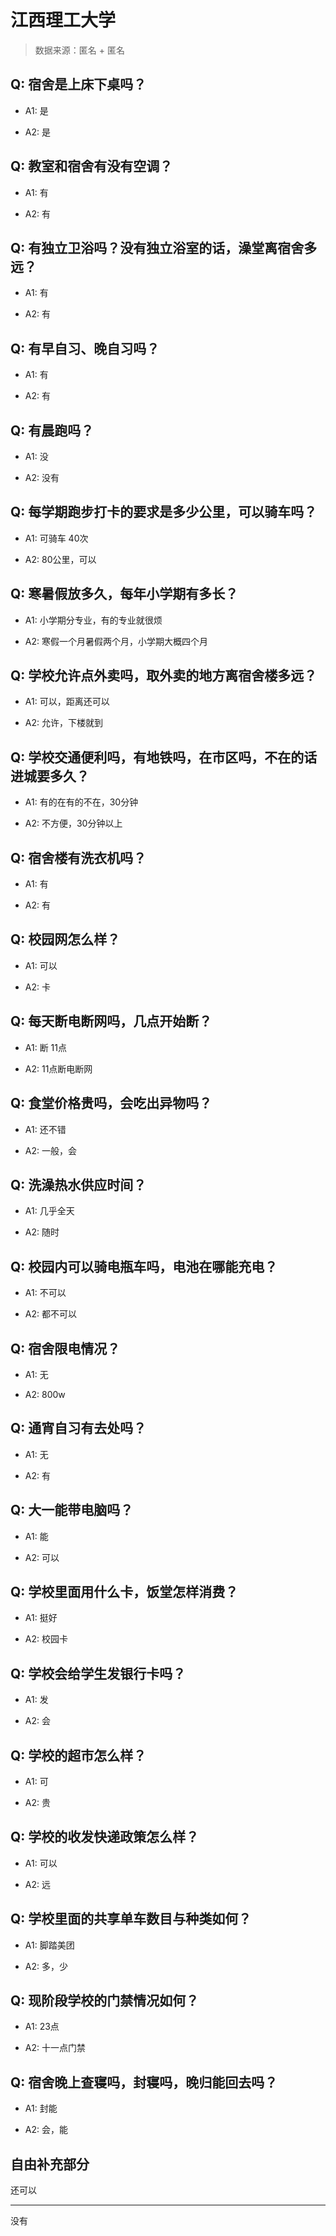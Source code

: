 # 江西理工大学

> 数据来源：匿名 + 匿名

## Q: 宿舍是上床下桌吗？

- A1: 是

- A2: 是

## Q: 教室和宿舍有没有空调？

- A1: 有

- A2: 有

## Q: 有独立卫浴吗？没有独立浴室的话，澡堂离宿舍多远？

- A1: 有

- A2: 有

## Q: 有早自习、晚自习吗？

- A1: 有

- A2: 有

## Q: 有晨跑吗？

- A1: 没

- A2: 没有

## Q: 每学期跑步打卡的要求是多少公里，可以骑车吗？

- A1: 可骑车 40次

- A2: 80公里，可以

## Q: 寒暑假放多久，每年小学期有多长？

- A1: 小学期分专业，有的专业就很烦

- A2: 寒假一个月暑假两个月，小学期大概四个月

## Q: 学校允许点外卖吗，取外卖的地方离宿舍楼多远？

- A1: 可以，距离还可以

- A2: 允许，下楼就到

## Q: 学校交通便利吗，有地铁吗，在市区吗，不在的话进城要多久？

- A1: 有的在有的不在，30分钟

- A2: 不方便，30分钟以上

## Q: 宿舍楼有洗衣机吗？

- A1: 有

- A2: 有

## Q: 校园网怎么样？

- A1: 可以

- A2: 卡

## Q: 每天断电断网吗，几点开始断？

- A1: 断 11点

- A2: 11点断电断网

## Q: 食堂价格贵吗，会吃出异物吗？

- A1: 还不错

- A2: 一般，会

## Q: 洗澡热水供应时间？

- A1: 几乎全天

- A2: 随时

## Q: 校园内可以骑电瓶车吗，电池在哪能充电？

- A1: 不可以

- A2: 都不可以

## Q: 宿舍限电情况？

- A1: 无

- A2: 800w

## Q: 通宵自习有去处吗？

- A1: 无

- A2: 有

## Q: 大一能带电脑吗？

- A1: 能

- A2: 可以

## Q: 学校里面用什么卡，饭堂怎样消费？

- A1: 挺好

- A2: 校园卡

## Q: 学校会给学生发银行卡吗？

- A1: 发

- A2: 会

## Q: 学校的超市怎么样？

- A1: 可

- A2: 贵

## Q: 学校的收发快递政策怎么样？

- A1: 可以

- A2: 远

## Q: 学校里面的共享单车数目与种类如何？

- A1: 脚踏美团

- A2: 多，少

## Q: 现阶段学校的门禁情况如何？

- A1: 23点

- A2: 十一点门禁

## Q: 宿舍晚上查寝吗，封寝吗，晚归能回去吗？

- A1: 封能

- A2: 会，能

## 自由补充部分

还可以

***

没有